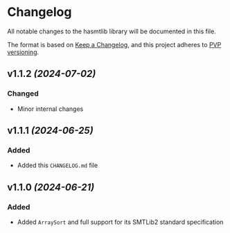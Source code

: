 # Changelog

All notable changes to the hasmtlib library will be documented in this
file.

The format is based on [Keep a Changelog](https://keepachangelog.com/en/1.0.0/),
and this project adheres to [PVP versioning](https://pvp.haskell.org/).

## v1.1.2 _(2024-07-02)_

### Changed
- Minor internal changes

## v1.1.1 _(2024-06-25)_

### Added
- Added this `CHANGELOG.md` file

## v1.1.0 _(2024-06-21)_

### Added
- Added `ArraySort` and full support for its SMTLib2 standard specification
